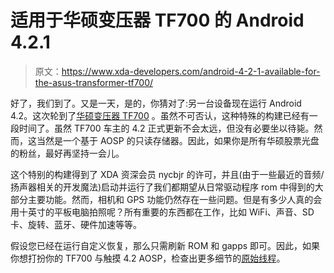 # 适用于华硕变压器 TF700 的 Android 4.2.1

> 原文：<https://www.xda-developers.com/android-4-2-1-available-for-the-asus-transformer-tf700/>

好了，我们到了。又是一天，是的，你猜对了:另一台设备现在运行 Android 4.2。这次轮到了[华硕变压器 TF700](http://forum.xda-developers.com/forumdisplay.php?f=1661) 。虽然不可否认，这种特殊的构建已经有一段时间了。虽然 TF700 车主的 4.2 正式更新不会太远，但没有必要坐以待毙。然而，这当然是一个基于 AOSP 的只读存储器。因此，如果你是所有华硕股票光盘的粉丝，最好再坚持一会儿。

这个特别的构建得到了 XDA 资深会员 nycbjr 的许可，并且(由于一些最近的音频/扬声器相关的开发魔法)启动并运行了我们都期望从日常驱动程序 rom 中得到的大部分主要功能。然而，相机和 GPS 功能仍然存在一些问题。但是有多少人真的会用十英寸的平板电脑拍照呢？所有重要的东西都在工作，比如 WiFi、声音、SD 卡、旋转、蓝牙、硬件加速等等。

假设您已经在运行自定义恢复，那么只需刷新 ROM 和 gapps 即可。因此，如果你想打扮你的 TF700 与触摸 4.2 AOSP，检查出更多细节的[原始线程](http://forum.xda-developers.com/showthread.php?t=2021092)。